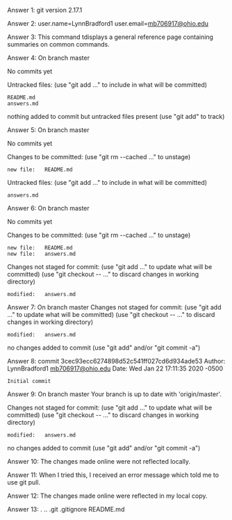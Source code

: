 Answer 1:
git version 2.17.1


Answer 2:
user.name=LynnBradford1
user.email=mb706917@ohio.edu


Answer 3:
This command tdisplays a general reference page containing summaries on common commands.


Answer 4:
On branch master

No commits yet

Untracked files:
  (use "git add <file>..." to include in what will be committed)

	README.md
	answers.md

nothing added to commit but untracked files present (use "git add" to track)


Answer 5:
On branch master

No commits yet

Changes to be committed:
  (use "git rm --cached <file>..." to unstage)

	new file:   README.md

Untracked files:
  (use "git add <file>..." to include in what will be committed)

	answers.md

Answer 6:
On branch master

No commits yet

Changes to be committed:
  (use "git rm --cached <file>..." to unstage)

	new file:   README.md
	new file:   answers.md

Changes not staged for commit:
  (use "git add <file>..." to update what will be committed)
  (use "git checkout -- <file>..." to discard changes in working directory)

	modified:   answers.md

Answer 7:
On branch master
Changes not staged for commit:
  (use "git add <file>..." to update what will be committed)
  (use "git checkout -- <file>..." to discard changes in working directory)

	modified:   answers.md

no changes added to commit (use "git add" and/or "git commit -a")


Answer 8:
commit 3cec93ecc6274898d52c541ff027cd6d934ade53
Author: LynnBradford1 <mb706917@ohio.edu>
Date:   Wed Jan 22 17:11:35 2020 -0500

    Initial commit


Answer 9:
On branch master
Your branch is up to date with 'origin/master'.

Changes not staged for commit:
  (use "git add <file>..." to update what will be committed)
  (use "git checkout -- <file>..." to discard changes in working directory)

	modified:   answers.md

no changes added to commit (use "git add" and/or "git commit -a")


Answer 10:
The changes made online were not reflected locally.


Answer 11:
When I tried this, I received an error message which told me to use git pull.


Answer 12:
The changes made online were reflected in my local copy.


Answer 13:
. .. .git .gitignore README.md
 


